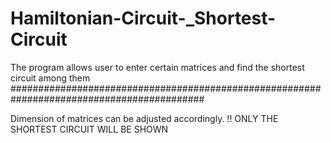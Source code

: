 # Hamiltonian-Circuit-_Shortest-Circuit
The program allows user to enter certain matrices and find the shortest circuit among them 
###########################################################################################

Dimension of matrices can be adjusted accordingly.
!! ONLY THE SHORTEST CIRCUIT WILL BE SHOWN 
